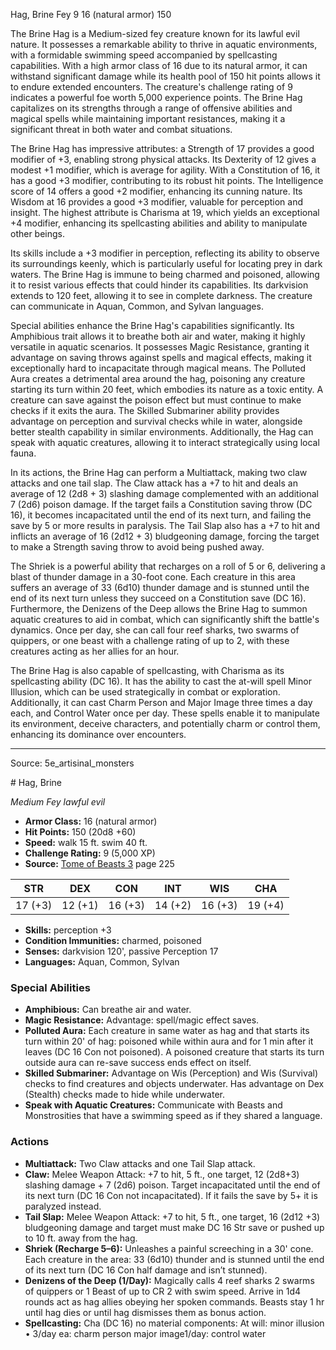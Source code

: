 <MonsterName/>Hag, Brine</MonsterName>
<CreatureType/>Fey</CreatureType>
<CR/>9</CR>
<AC/>16 (natural armor)</AC>
<HP/>150</HP>
<summary>The Brine Hag is a Medium-sized fey creature known for its lawful evil nature. It possesses a remarkable ability to thrive in aquatic environments, with a formidable swimming speed accompanied by spellcasting capabilities. With a high armor class of 16 due to its natural armor, it can withstand significant damage while its health pool of 150 hit points allows it to endure extended encounters. The creature's challenge rating of 9 indicates a powerful foe worth 5,000 experience points. The Brine Hag capitalizes on its strengths through a range of offensive abilities and magical spells while maintaining important resistances, making it a significant threat in both water and combat situations.</summary>

<detail>

The Brine Hag has impressive attributes: a Strength of 17 provides a good modifier of +3, enabling strong physical attacks. Its Dexterity of 12 gives a modest +1 modifier, which is average for agility. With a Constitution of 16, it has a good +3 modifier, contributing to its robust hit points. The Intelligence score of 14 offers a good +2 modifier, enhancing its cunning nature. Its Wisdom at 16 provides a good +3 modifier, valuable for perception and insight. The highest attribute is Charisma at 19, which yields an exceptional +4 modifier, enhancing its spellcasting abilities and ability to manipulate other beings.

Its skills include a +3 modifier in perception, reflecting its ability to observe its surroundings keenly, which is particularly useful for locating prey in dark waters. The Brine Hag is immune to being charmed and poisoned, allowing it to resist various effects that could hinder its capabilities. Its darkvision extends to 120 feet, allowing it to see in complete darkness. The creature can communicate in Aquan, Common, and Sylvan languages.

Special abilities enhance the Brine Hag's capabilities significantly. Its Amphibious trait allows it to breathe both air and water, making it highly versatile in aquatic scenarios. It possesses Magic Resistance, granting it advantage on saving throws against spells and magical effects, making it exceptionally hard to incapacitate through magical means. The Polluted Aura creates a detrimental area around the hag, poisoning any creature starting its turn within 20 feet, which embodies its nature as a toxic entity. A creature can save against the poison effect but must continue to make checks if it exits the aura. The Skilled Submariner ability provides advantage on perception and survival checks while in water, alongside better stealth capability in similar environments. Additionally, the Hag can speak with aquatic creatures, allowing it to interact strategically using local fauna.

In its actions, the Brine Hag can perform a Multiattack, making two claw attacks and one tail slap. The Claw attack has a +7 to hit and deals an average of 12 (2d8 + 3) slashing damage complemented with an additional 7 (2d6) poison damage. If the target fails a Constitution saving throw (DC 16), it becomes incapacitated until the end of its next turn, and failing the save by 5 or more results in paralysis. The Tail Slap also has a +7 to hit and inflicts an average of 16 (2d12 + 3) bludgeoning damage, forcing the target to make a Strength saving throw to avoid being pushed away. 

The Shriek is a powerful ability that recharges on a roll of 5 or 6, delivering a blast of thunder damage in a 30-foot cone. Each creature in this area suffers an average of 33 (6d10) thunder damage and is stunned until the end of its next turn unless they succeed on a Constitution save (DC 16). Furthermore, the Denizens of the Deep allows the Brine Hag to summon aquatic creatures to aid in combat, which can significantly shift the battle's dynamics. Once per day, she can call four reef sharks, two swarms of quippers, or one beast with a challenge rating of up to 2, with these creatures acting as her allies for an hour.

The Brine Hag is also capable of spellcasting, with Charisma as its spellcasting ability (DC 16). It has the ability to cast the at-will spell Minor Illusion, which can be used strategically in combat or exploration. Additionally, it can cast Charm Person and Major Image three times a day each, and Control Water once per day. These spells enable it to manipulate its environment, deceive characters, and potentially charm or control them, enhancing its dominance over encounters.</detail>



---

Source: 5e_artisinal_monsters

<statblock>
# Hag, Brine

*Medium* *Fey* *lawful evil*

- **Armor Class:** 16 (natural armor)
- **Hit Points:** 150 (20d8 +60)
- **Speed:** walk 15 ft. swim 40 ft.
- **Challenge Rating:** 9 (5,000 XP)
- **Source:** [Tome of Beasts 3](https://koboldpress.com/kpstore/product/tome-of-beasts-3-for-5th-edition/) page 225

| STR | DEX | CON | INT | WIS | CHA |
| --- | --- | --- | --- | --- | --- |
| 17 (+3) | 12 (+1) | 16 (+3) | 14 (+2) | 16 (+3) | 19 (+4) |

- **Skills:** perception +3
- **Condition Immunities:** charmed, poisoned
- **Senses:** darkvision 120', passive Perception 17
- **Languages:** Aquan, Common, Sylvan

### Special Abilities

- **Amphibious:** Can breathe air and water.
- **Magic Resistance:** Advantage: spell/magic effect saves.
- **Polluted Aura:** Each creature in same water as hag and that starts its turn within 20' of hag: poisoned while within aura and for 1 min after it leaves (DC 16 Con not poisoned). A poisoned creature that starts its turn outside aura can re-save success ends effect on itself.
- **Skilled Submariner:** Advantage on Wis (Perception) and Wis (Survival) checks to find creatures and objects underwater. Has advantage on Dex (Stealth) checks made to hide while underwater.
- **Speak with Aquatic Creatures:** Communicate with Beasts and Monstrosities that have a swimming speed as if they shared a language.

### Actions

- **Multiattack:** Two Claw attacks and one Tail Slap attack.
- **Claw:** Melee Weapon Attack: +7 to hit, 5 ft., one target, 12 (2d8+3) slashing damage + 7 (2d6) poison. Target incapacitated until the end of its next turn (DC 16 Con not incapacitated). If it fails the save by 5+ it is paralyzed instead.
- **Tail Slap:** Melee Weapon Attack: +7 to hit, 5 ft., one target, 16 (2d12 +3) bludgeoning damage and target must make DC 16 Str save or pushed up to 10 ft. away from the hag.
- **Shriek (Recharge 5–6):** Unleashes a painful screeching in a 30' cone. Each creature in the area: 33 (6d10) thunder and is stunned until the end of its next turn (DC 16 Con half damage and isn’t stunned).
- **Denizens of the Deep (1/Day):** Magically calls 4 reef sharks 2 swarms of quippers or 1 Beast of up to CR 2 with swim speed. Arrive in 1d4 rounds act as hag allies obeying her spoken commands. Beasts stay 1 hr until hag dies or until hag dismisses them as bonus action.
- **Spellcasting:** Cha (DC 16) no material components: At will: minor illusion  • 3/day ea: charm person major image1/day: control water


</statblock>


